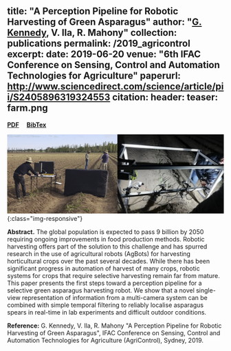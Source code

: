 title: "A Perception Pipeline for Robotic Harvesting of Green Asparagus"
author: "<u>G. Kennedy</u>, V. Ila, R. Mahony"
collection: publications
permalink: /2019_agricontrol
excerpt: 
date: 2019-06-20
venue: "6th IFAC Conference on Sensing, Control and Automation Technologies for Agriculture"
paperurl: http://www.sciencedirect.com/science/article/pii/S2405896319324553
citation:
header:
   teaser: farm.png
---

<a href="http://kennege.github.io/files/asparagusDetectionPaper.pdf" target="_blank"><b>PDF</b></a>&emsp;
<a href="http://kennege.github.io/files/asparagusDetectionPaper.bib" target="_blank"><b>BibTex</b></a>

![banner](/images/farm.png){:class="img-responsive"}

<b>Abstract.</b> The global population is expected to pass 9 billion by 2050 requiring ongoing improvements in food production methods. Robotic harvesting offers part of the solution to this challenge and has spurred research in the use of agricultural robots (AgBots) for harvesting horticultural crops over the past several decades. While there has been significant progress in automation of harvest of many crops, robotic systems for crops that require selective harvesting remain far from mature. This paper presents the first steps toward a perception pipeline for a selective green asparagus harvesting robot. We show that a novel single-view representation of information from a multi-camera system can be combined with simple temporal filtering to reliably localise asparagus spears in real-time in lab experiments and difficult outdoor conditions.

<b>Reference:</b>
G. Kennedy, V. Ila, R. Mahony "A Perception Pipeline for Robotic Harvesting of Green Asparagus", IFAC Conference on Sensing, Control and Automation Technologies for Agriculture (AgriControl), Sydney, 2019.
